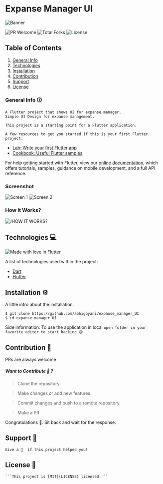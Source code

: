 # Expanse Manager UI

![Banner](https://user-images.githubusercontent.com/54361799/108830266-2c8cf180-75ef-11eb-9db4-b60b60299de1.png)

![PR Welcome](https://img.shields.io/badge/PRs-welcome-brightgreen.svg?style=flat-square)
![Total Forks](https://img.shields.io/github/forks/abhigoyani/expanse_manager_UI?style=flat-square)
![License](https://img.shields.io/github/license/harikanani/harikanani.github.io?style=flat-square)
## Table of Contents
1. [General Info](#general-info-🛈)
2. [Technologies](#technologies-💻)
3. [Installation](#installation-⚙️)
4. [Contribution](#contribution-🤝)
5. [Support](#support-🧡)
5. [License](#license-📑)

### General Info 🛈
    A Flutter project that shows UI for expanse manager.
    Simple UI Design for expanse management.

    This project is a starting point for a Flutter application.

    A few resources to get you started if this is your first Flutter project:

- [Lab: Write your first Flutter app](https://flutter.dev/docs/get-started/codelab)
- [Cookbook: Useful Flutter samples](https://flutter.dev/docs/cookbook)

For help getting started with Flutter, view our
[online documentation](https://flutter.dev/docs), which offers tutorials,
samples, guidance on mobile development, and a full API reference.

### Screenshot

![Screen 1](https://user-images.githubusercontent.com/54361799/108847984-71705280-7606-11eb-86b1-43cf43ff0d97.png)
![Screen 2](https://user-images.githubusercontent.com/54361799/108848066-8947d680-7606-11eb-9d3d-2417949455f1.png)

### How it Works?

![/HOW IT WORKS?](https://user-images.githubusercontent.com/54361799/108850506-74b90d80-7609-11eb-9504-4b2354dd70d3.gif)

## Technologies 💻

![Made with love in Flutter](https://img.shields.io/badge/MADE%20WITH%20%E2%99%A5%20IN-FLUTTER-02569B)

A list of technologies used within the project:
* [Dart](https://dart.dev/) 
* [Flutter](https://flutter.dev/)

## Installation ⚙️
A little intro about the installation. 
```
$ git clone https://github.com/abhigoyani/expanse_manager_UI
$ cd expanse_manager_UI
```
Side information: To use the application in local ```open folder in your favorite editor to start hacking 😄```

##  Contribution 🤝
PRs are always welcome

##### Want to Contribute 🚧 ?
> Clone the repository. 

> Make changes or add new features. 

> Commit changes and push to a remote repository.

> Make a PR.

Congratulations 🎉. Sit back and wait for the response.

## Support 🧡
    Give a 🌟  if this project helped you!

## License 📑
    ```This project is [MIT](LICENSE) licensed.```

